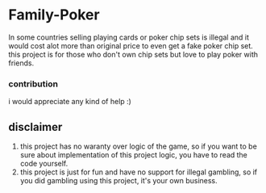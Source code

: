 # Family-Poker
In some countries selling playing cards or poker chip sets is illegal and it would cost alot more than original price to even get a fake poker chip set. this project is for those who don't own chip sets but love to play poker with friends.

### contribution
i would appreciate any kind of help :)

## disclaimer
1. this project has no waranty over logic of the game, so if you want to be sure about implementation of this project logic, you have to read the code yourself.
2. this project is just for fun and have no support for illegal gambling, so if you did gambling using this project, it's your own business.
